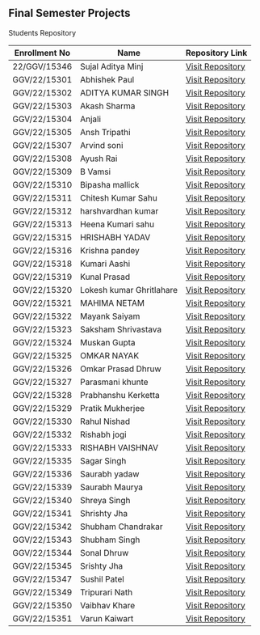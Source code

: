 ## Final Semester Projects
Students Repository 

| Enrollment No   | Name                    | Repository Link                                                                 |
|-----------------|-------------------------|----------------------------------------------------------------------------------|
| 22/GGV/15346    | Sujal Aditya Minj       | [Visit Repository](https://github.com/SujalAditya/ecom-web)                     |
| GGV/22/15301    | Abhishek Paul           | [Visit Repository](https://github.com/AbhishekPaul-04/Senior-Citizen-Bot-/tree/main) |
| GGV/22/15302    | ADITYA KUMAR SINGH      | [Visit Repository](https://github.com/adityakusingh/Axtrowl)                    |
| GGV/22/15303    | Akash Sharma            | [Visit Repository](https://github.com/devakashsharma/GGV-final.git)             |
| GGV/22/15304    | Anjali                  | [Visit Repository](https://github.com/Anjali-0310/EDA-and-Prediction.git)       |
| GGV/22/15305    | Ansh Tripathi           | [Visit Repository](https://github.com/tripathiansh/LS-AUSS)                     |
| GGV/22/15307    | Arvind soni             | [Visit Repository](https://github.com/Arvindsoni2604/Encryption-techniques.git) |
| GGV/22/15308    | Ayush Rai               | [Visit Repository](https://github.com/Ayush-Kotlin-Dev/JustRateNft_GGV)         |
| GGV/22/15309    | B Vamsi                 | [Visit Repository](https://github.com/VAMSI-BADRI/BCA-FINAL-SEM-PROJECT.git)    |
| GGV/22/15310    | Bipasha mallick         | [Visit Repository](https://github.com/bish1242/Bipasha123.git)                  |
| GGV/22/15311    | Chitesh Kumar Sahu      | [Visit Repository](https://github.com/chiteshsahu01/Book-Store.git)             |
| GGV/22/15312    | harshvardhan kumar      | [Visit Repository](https://github.com/visd2/Movie_Recommender_System_Project.git)|
| GGV/22/15313    | Heena Kumari sahu       | [Visit Repository](https://github.com/heenasahu7/BCA-Final-Project)             |
| GGV/22/15315    | HRISHABH YADAV          | [Visit Repository](https://github.com/HrishabhYadav1/Green-Machine-Learning)    |
| GGV/22/15316    | Krishna pandey          | [Visit Repository](https://github.com/SaurabhYadaw/Smart-Farming-Agro-Nourish?tab=readme-ov-file) |
| GGV/22/15318    | Kumari Aashi            | [Visit Repository](https://github.com/kumariAashi/AIResumeAnalyzer.git)         |
| GGV/22/15319    | Kunal Prasad            | [Visit Repository](https://github.com/aloneusnow/ML-Powered-ADHD-Predictor-.git)|
| GGV/22/15320    | Lokesh kumar Ghritlahare| [Visit Repository](https://github.com/Lokesh6268/A-study-on-clustering-algorithms-) |
| GGV/22/15321    | MAHIMA NETAM            | [Visit Repository](https://github.com/mahima072005/Web-Platform.git)            |
| GGV/22/15322    | Mayank Saiyam           | [Visit Repository](https://github.com/MayankSaiyam/CONNECT.git)                 |
| GGV/22/15323    | Saksham Shrivastava     | [Visit Repository](https://github.com/SakshamShrivastava19/Learn-From-Basics-Frontend) |
| GGV/22/15324    | Muskan Gupta            | [Visit Repository](https://github.com/Shreya667777/muskan.git)                  |
| GGV/22/15325    | OMKAR NAYAK             | [Visit Repository](https://github.com/nayaksomkar/RetinaDx)                     |
| GGV/22/15326    | Omkar Prasad Dhruw      | [Visit Repository](https://github.com/adkjhfcukis/E-Store.git)                  |
| GGV/22/15327    | Parasmani khunte        | [Visit Repository](https://github.com/PARASMANI-KHUNTE/CafeAutomation)          |
| GGV/22/15328    | Prabhanshu Kerketta     | [Visit Repository](https://github.com/Prabhanshu-K7/Agentic-AI-System.git)      |
| GGV/22/15329    | Pratik Mukherjee        | [Visit Repository](https://github.com/Pratik085/jobsyhaven2.git)                |
| GGV/22/15330    | Rahul Nishad            | [Visit Repository](https://rahul-nishad.notion.site/300k-1-53M-in-30-days-with-only-Google-ads-complete-walkthrough-1ebe9b54ad63809980b6cf6257641dfd?pvs=4) |
| GGV/22/15332    | Rishabh jogi            | [Visit Repository](https://github.com/SaurabhYadaw/Smart-Farming-Agro-Nourish?tab=readme-ov-file) |
| GGV/22/15333    | RISHABH VAISHNAV        | [Visit Repository](https://github.com/rishabhvaishnav06/Internship)             |
| GGV/22/15335    | Sagar Singh             | [Visit Repository](https://github.com/Sagar23084/Breast-cancer-analysis.git)    |
| GGV/22/15336    | Saurabh yadaw           | [Visit Repository](https://github.com/SaurabhYadaw/Smart-Farming-Agro-Nourish?tab=readme-ov-file) |
| GGV/22/15339    | Saurabh Maurya          | [Visit Repository](https://github.com/saurabhmaurya0666/SalesforceFinalSemCode) |
| GGV/22/15340    | Shreya Singh            | [Visit Repository](https://github.com/Shreya667777/Datasets/blob/main/finalproject2.ipynb) |
| GGV/22/15341    | Shrishty Jha            | [Visit Repository](https://github.com/Srishty85/Real-time-motion-detection.git) |
| GGV/22/15342    | Shubham Chandrakar      | [Visit Repository](https://github.com/shubham0317/Study-Notion.git)            |
| GGV/22/15343    | Shubham Singh           | [Visit Repository](https://github.com/ShubhamSingh0310/Internship)              |
| GGV/22/15344    | Sonal Dhruw             | [Visit Repository](https://github.com/sonaaal/AI-TUTOR-PRO.git)                 |
| GGV/22/15345    | Srishty Jha             | [Visit Repository](https://github.com/Srishty85/Real-time-motion-detection.git) |
| GGV/22/15347    | Sushil Patel            | [Visit Repository](https://github.com/sushil930/canteen-flow.git)               |
| GGV/22/15349    | Tripurari Nath          | [Visit Repository](https://github.com/tripurari98/ELMS.git)                     |
| GGV/22/15350    | Vaibhav Khare           | [Visit Repository](https://github.com/vaibhavkhare45/AI-Algorithms)             |
| GGV/22/15351    | Varun Kaiwart           | [Visit Repository](https://github.com/VarunKaiwart/lostandfound)                |
